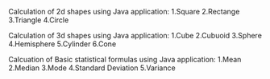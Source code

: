 Calculation of 2d shapes using Java application: 
1.Square
2.Rectange 
3.Triangle 
4.Circle

Calculation of 3d shapes using Java application:
1.Cube 
2.Cubuoid
3.Sphere 
4.Hemisphere
5.Cylinder
6.Cone

Calcuation of Basic statistical formulas using Java application: 
1.Mean
2.Median 
3.Mode
4.Standard Deviation 
5.Variance

